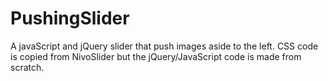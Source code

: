 PushingSlider
=============

A javaScript and jQuery slider that push images aside to the left. CSS code is copied from NivoSlider but the jQuery/JavaScript code is made from scratch.
